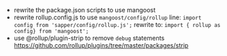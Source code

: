 - rewrite the package.json scripts to use mangoost
- rewrite rollup.config.js to use `mangoost/config/rollup` 
    line: `import config from 'sapper/config/rollup.js';` rewrite to: `import { rollup as config} from 'mangoost';`
- use @rollup/plugin-strip to remove `debug` statements https://github.com/rollup/plugins/tree/master/packages/strip